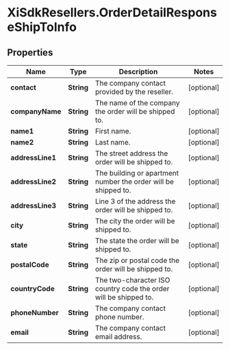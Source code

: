 # XiSdkResellers.OrderDetailResponseShipToInfo

## Properties

Name | Type | Description | Notes
------------ | ------------- | ------------- | -------------
**contact** | **String** | The company contact provided by the reseller. | [optional] 
**companyName** | **String** | The name of the company the order will be shipped to. | [optional] 
**name1** | **String** | First name. | [optional] 
**name2** | **String** | Last name. | [optional] 
**addressLine1** | **String** | The street address the order will be shipped to. | [optional] 
**addressLine2** | **String** | The building or apartment number the order will be shipped to. | [optional] 
**addressLine3** | **String** | Line 3 of the address the order will be shipped to. | [optional] 
**city** | **String** | The city the order will be shipped to. | [optional] 
**state** | **String** | The state the order will be shipped to. | [optional] 
**postalCode** | **String** | The zip or postal code the order will be shipped to. | [optional] 
**countryCode** | **String** | The two-character ISO country code the order will be shipped to. | [optional] 
**phoneNumber** | **String** | The company contact phone number. | [optional] 
**email** | **String** | The company contact email address. | [optional] 


